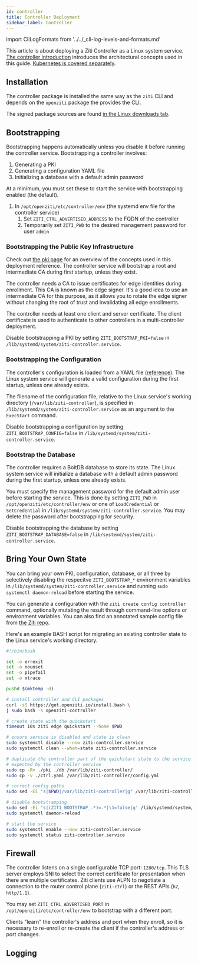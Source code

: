 ```yaml
---
id: controller
title: Controller Deployment
sidebar_label: Controller
---
```


import CliLogFormats from '../../_cli-log-levels-and-formats.md'

This article is about deploying a Ziti Controller as a Linux system service. [The controller introduction](/learn/introduction/03-components.md#openziti-controller) introduces the architectural concepts used in this guide. [Kubernetes is covered separately](/guides/kubernetes/hosting/kubernetes-controller.mdx).

## Installation

The controller package is installed the same way as the `ziti` CLI and depends on the `openziti` package the provides the CLI.

The signed package sources are found [in the Linux downloads tab](/downloads.mdx?os=Linux).

## Bootstrapping

Bootstrapping happens automatically unless you disable it before running the controller service. Bootstrapping a controller involves:

1. Generating a PKI
1. Generating a configuration YAML file
1. Initializing a database with a default admin password

At a minimum, you must set these to start the service with bootstrapping enabled (the default).

1. In `/opt/openziti/etc/controller/env` (the systemd env file for the controller service)
    1. Set `ZITI_CTRL_ADVERTISED_ADDRESS` to the FQDN of the controller
    1. Temporarily set `ZITI_PWD` to the desired management password for user `admin`

### Bootstrapping the Public Key Infrastructure

Check out [the pki page](/learn/core-concepts/pki.md) for an overview of the concepts used in this deployment reference. The controller service will bootstrap a root and intermediate CA during first startup, unless they exist. 

The controller needs a CA to issue certificates for edge identities during enrollment. This CA is known as the edge signer. It's a good idea to use an intermediate CA for this purpose, as it allows you to rotate the edge signer without changing the root of trust and invalidating all edge enrollments.

The controller needs at least one client and server certificate. The client certificate is used to authenticate to other controllers in a multi-controller deployment.

Disable bootstrapping a PKI by setting `ZITI_BOOTSTRAP_PKI=false` in `/lib/systemd/system/ziti-controller.service`.

### Bootstrapping the Configuration

The controller's configuration is loaded from a YAML file ([reference](/reference/30-configuration/controller.md)). The Linux system service will generate a valid configuration during the first startup, unless one already exists. 

The filename of the configuration file, relative to the Linux service's working directory (`/var/lib/ziti-controller`), is specified in `/lib/systemd/system/ziti-controller.service` as an argument to the `ExecStart` command.

Disable bootstrapping a configuration by setting `ZITI_BOOTSTRAP_CONFIG=false` in `/lib/systemd/system/ziti-controller.service`.

### Bootstrap the Database

The controller requires a BoltDB database to store its state. The Linux system service will initialize a database with a default admin password during the first startup, unless one already exists.

You must specify the management password for the default admin user before starting the service. This is done by setting `ZITI_PWD` in `/opt/openziti/etc/controller/env` or one of `LoadCredential` or `SetCredential` in `/lib/systemd/system/ziti-controller.service`. You may delete the password after bootstrapping for security.

Disable bootstrapping the database by setting `ZITI_BOOTSTRAP_DATABASE=false` in `/lib/systemd/system/ziti-controller.service`.

## Bring Your Own State

You can bring your own PKI, configuration, database, or all three by selectively disabling the respecitve `ZITI_BOOTSTRAP_*` environment variables in `/lib/systemd/system/ziti-controller.service` and running `sudo systemctl daemon-reload` before starting the service.

You can generate a configuration with the `ziti create config controller` command, optionally mutating the result through command-line options or environment variables. You can also find an annotated sample config file from [the Ziti repo](https://github.com/openziti/ziti/blob/main/etc/ctrl.with.edge.yml).

Here's an example BASH script for migrating an existing controller state to the Linux service's working directory.

```bash
#!/bin/bash

set -o errexit
set -o nounset
set -o pipefail
set -o xtrace

pushd $(mktemp -d)

# install controller and CLI packages
curl -sS https://get.openziti.io/install.bash \
| sudo bash -s openziti-controller

# create state with the quickstart
timeout 10s ziti edge quickstart --home $PWD

# ensure service is disabled and state is clean
sudo systemctl disable --now ziti-controller.service
sudo systemctl clean --what=state ziti-controller.service

# duplicate the controller part of the quickstart state to the service working directory using the config.yml filename
# expected by the controller service
sudo cp -Rv ./pki ./db /var/lib/ziti-controller/
sudo cp -v ./ctrl.yaml /var/lib/ziti-controller/config.yml

# correct config paths
sudo sed -Ei "s|$PWD|/var/lib/ziti-controller|g" /var/lib/ziti-controller/config.yml

# disable bootstrapping
sudo sed -Ei 's|(ZITI_BOOTSTRAP_.*)=.*|\1=false|g' /lib/systemd/system/ziti-controller.service
sudo systemctl daemon-reload

# start the service
sudo systemctl enable --now ziti-controller.service
sudo systemctl status ziti-controller.service

```

## Firewall

The controller listens on a single configurable TCP port: `1280/tcp`. This TLS server employs SNI to select the correct certificate for presentation when there are multiple certificates. Ziti clients use ALPN to negotiate a connection to the router control plane (`ziti-ctrl`) or the REST APIs (`h2`, `http/1.1`).

You may set `ZITI_CTRL_ADVERTISED_PORT` in `/opt/openziti/etc/controller/env` to bootstrap with a different port.

Clients "learn" the controller's address and port when they enroll, so it is necessary to re-enroll or re-create the client if the controller's address or port changes.

## Logging

<CliLogFormats/>